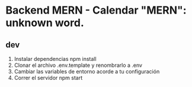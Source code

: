 # Backend MERN - Calendar       "MERN": unknown word.

## dev

1. Instalar dependencias npm install
2. Clonar el archivo .env.template y renombrarlo a .env
3. Cambiar las variables de entorno acorde a tu configuración
4. Correr el servidor npm start